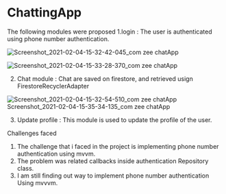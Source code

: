 # ChattingApp
The following modules were proposed
1.login :
The user is authenticated using phone number authentication.

![Screenshot_2021-02-04-15-32-42-045_com zee chatApp](https://user-images.githubusercontent.com/43025057/106880987-00263980-6703-11eb-8756-01a61c9e20fb.jpg)

![Screenshot_2021-02-04-15-33-28-370_com zee chatApp](https://user-images.githubusercontent.com/43025057/106880992-01576680-6703-11eb-8d6e-340e34929c0e.jpg)

2. Chat module :
Chat are saved on firestore, and retrieved usign FirestoreRecyclerAdapter

![
![Screenshot_2021-02-04-15-32-54-510_com zee chatApp](https://user-images.githubusercontent.com/43025057/106881008-05838400-6703-11eb-999e-0011a22f4ad0.jpg)
Screenshot_2021-02-04-15-35-34-135_com zee chatApp](https://user-images.githubusercontent.com/43025057/106880970-fbfa1c00-6702-11eb-8bd8-1d54c8970a22.jpg)


3. Update profile :
This module is used to update the profile of the user.


Challenges faced
 1. The challenge that i faced in the project is 
    implementing phone number authentication using mvvm.
 2. The problem was related callbacks 
    inside authentication Repository class.
 3. I am still finding out way to implement phone number authentication
    Using mvvvm.
 
